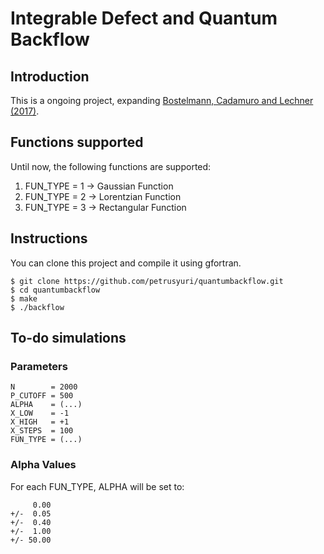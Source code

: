 # Integrable Defect and Quantum Backflow

## Introduction

This is a ongoing project, expanding [Bostelmann, Cadamuro and Lechner (2017)](https://journals.aps.org/pra/abstract/10.1103/PhysRevA.96.012112). 

## Functions supported

Until now, the following functions are supported:

1. FUN_TYPE = 1 -> Gaussian Function
2. FUN_TYPE = 2 -> Lorentzian Function
3. FUN_TYPE = 3 -> Rectangular Function

## Instructions

You can clone this project and compile it using gfortran.

```
$ git clone https://github.com/petrusyuri/quantumbackflow.git
$ cd quantumbackflow
$ make
$ ./backflow
```

## To-do simulations

### Parameters

```
N        = 2000
P_CUTOFF = 500
ALPHA    = (...)
X_LOW    = -1
X_HIGH   = +1
X_STEPS  = 100
FUN_TYPE = (...)
```

### Alpha Values

For each FUN_TYPE, ALPHA will be set to:

```
     0.00
+/-  0.05
+/-  0.40
+/-  1.00
+/- 50.00
```
